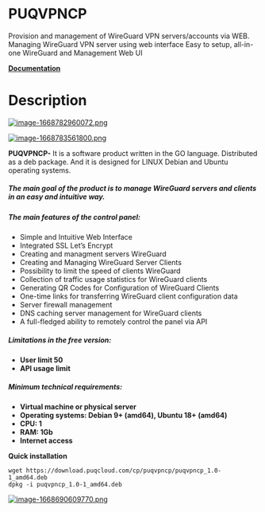 # PUQVPNCP
Provision and management of WireGuard VPN servers/accounts via WEB.
Managing WireGuard VPN server using web interface
Easy to setup, all-in-one WireGuard and Management Web UI

[**Documentation**](https://panel.puqcloud.com/link.php?id=42")

# Description
[![image-1668782960072.png](https://doc.puq.info/uploads/images/gallery/2022-11/scaled-1680-/image-1668782960072.png)](https://panel.puqcloud.com/link.php?id=42 "https://panel.puqcloud.com/link.php?id=42")

[![image-1668783561800.png](https://doc.puq.info/uploads/images/gallery/2022-11/scaled-1680-/image-1668783561800.png)](https://www.wireguard.com/ "https://www.wireguard.com/")

****PUQVPNCP**-** It is a software product written in the GO language. Distributed as a deb package. And it is designed for LINUX Debian and Ubuntu operating systems.

##### The main goal of the product is to manage WireGuard servers and clients in an easy and intuitive way.

##### **The main features of the control panel:**

- Simple and Intuitive Web Interface
- Integrated SSL Let’s Encrypt
- Creating and managment servers WireGuard
- Creating and Managing WireGuard Server Clients
- Possibility to limit the speed of clients WireGuard
- Collection of traffic usage statistics for WireGuard clients
- Generating QR Codes for Configuration of WireGuard Clients
- One-time links for transferring WireGuard client configuration data
- Server firewall management
- DNS caching server management for WireGuard clients
- A full-fledged ability to remotely control the panel via API

##### **Limitations in the free version:**

- **User limit 50**
- **API usage limit**

##### **Minimum technical requirements:**

- **Virtual machine or physical server**
- **Operating systems: Debian 9+ (amd64), Ubuntu 18+ (amd64)**
- **CPU: 1**
- **RAM: 1Gb**
- **Internet access**

**Quick installation**

```shell
wget https://download.puqcloud.com/cp/puqvpncp/puqvpncp_1.0-1_amd64.deb
dpkg -i puqvpncp_1.0-1_amd64.deb
```

[![image-1668690609770.png](https://doc.puq.info/uploads/images/gallery/2022-11/scaled-1680-/image-1668690609770.png)](https://doc.puq.info/uploads/images/gallery/2022-11/image-1668690609770.png)
